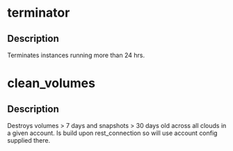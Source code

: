# terminator #
## Description ##
Terminates instances running more than 24 hrs.

# clean_volumes #
## Description ##
Destroys volumes > 7 days  and snapshots > 30 days old across all clouds in a given account. Is build upon rest_connection so will use account config supplied there.